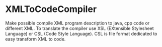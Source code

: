 XMLToCodeCompiler
=================
Make possible compile XML program description to java, cpp code or different XML. 
To translate the compiler use XSL (EXtensible Stylesheet Language) or CSL (Code Style Language). 
CSL is file format  dedicated to easy transform XML to code.